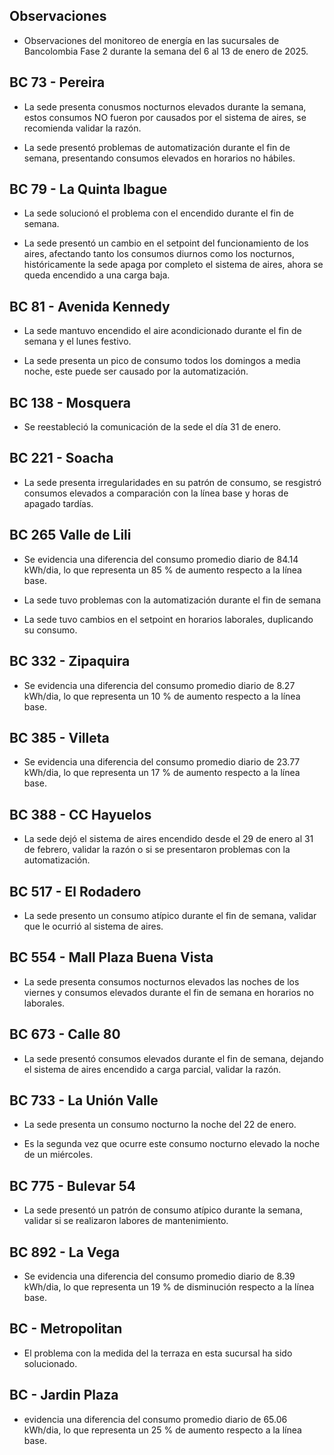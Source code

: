 ## Observaciones

<div align="right">

<!--<span style="font-size: smaller;"> Reporte semanal elaborado 02/01/2024</span> -->

</div>

- Observaciones del monitoreo de energía en las sucursales de Bancolombia Fase 2 durante la semana del 6 al 13 de enero de 2025.

## BC 73 - Pereira

- La sede presenta conusmos nocturnos elevados durante la semana, estos consumos NO fueron por causados por el sistema de aires, se recomienda validar la razón.

- La sede presentó problemas de automatización durante el fin de semana, presentando consumos elevados en horarios no hábiles.

<!--- La sede presenta cambios en el setpoint del sistema de aire durante los horarios laborales.
- La sede presenta un apagado tardío en el sistema de aires el día viernes 13 de diciembre.-->

## BC 79 - La Quinta Ibague

- La sede solucionó el problema con el encendido durante el fin de semana.

- La sede presentó un cambio en el setpoint del funcionamiento de los aires, afectando tanto los consumos diurnos como los nocturnos, históricamente la sede apaga por completo el sistema de aires, ahora se queda encendido a una carga baja.




 ## BC 81 - Avenida Kennedy

- La sede mantuvo encendido el aire acondicionado durante el fin de semana y el lunes festivo. 

- La sede presenta un pico de consumo todos los domingos a media noche, este puede ser causado por la automatización.


<!-- ## BC 111 - Corozal

- Se presenta desconexión en los de aire, se está trabjando para reestablecer la comunicación. -->

<!-- - La sede presentó un consumo nocturno elevado la noche del 11 de Marzo. -->
<!-- Se corrige novedad de la carga del AA, para el 2 de mayo se puede tomar sede como referencia. Carga del aire era muy pequeña -->


<!--## BC 115 - Circunvalar Pereira

<!-- - La sede presenta cambios en el setpoint del sistema de aire durante los horarios laborales.-->

<!-- - La sede mejoró su patrón de consumo.-->

<!--- La sede encendió el equipo de aire acondicionado el dia 6 de enero, que representa un día festivo.

- Esta sede presenta de forma recurrente el funcionamiento de equipos de aire acondicionado los días festivos.

<!-- -El cambio que presento la sede fue porque se pusieron las cargas de los cajeros que siempre funcionan -->

<!-- - La sede modificó su patrón de consumo histórico a partir del 30 de noviembre de 2023, especialmente en lo que respecta a los consumos nocturnos.-->

<!-- Se normaliza la novedad en la carga de aire acondicionado fuera del horario laboral a partir del 25 de noviembre, lo que resultará en una disminución en el consumo de energía y se reflejará en ahorros.-->
## BC 138 - Mosquera

- Se reestableció la comunicación de la sede el día 31 de enero.

## BC 221 - Soacha

<!--- La sede encendió el sistema de aires a carga parcial el día lunes 6 de enero que representa un día festivo. -->

- La sede presenta irregularidades en su patrón de consumo, se resgistró consumos elevados a comparación con la línea base y horas de apagado tardías.

<!-- - La sede presenta intermitencias en los setpoint del aire acondicionado, lo normal es que la sede tenga un pico de potencia de 2.5 kW, y se tienen registros de 10 kW como el día 21 de octubre.  -->

<!--- La sede ha aumentado el consumo en horarios nocturnos, probablemente se deba a un cambio en el setpoint, anteriormente este se apagaba por completo. -->

## BC 265 Valle de Lili

- Se evidencia una diferencia del consumo promedio diario de 84.14 kWh/dia, lo que representa un 85 % de aumento respecto a la línea base.

- La sede tuvo problemas con la automatización durante el fin de semana

- La sede tuvo cambios en el setpoint en horarios laborales, duplicando su consumo.


## BC 332 - Zipaquira

- Se evidencia una diferencia del consumo promedio diario de 8.27 kWh/dia, lo que representa un 10 % de aumento respecto a la línea base.

<!-- ## BC 334 - El Peñol

- Se presentan problemas con las medidas, se está validando esta información -->

<!-- ## BC 367 - Granada Meta 

- Presentó perdida de comunicación el 13 de noviembre.-->

<!--## BC 384 - Anapoima 

- La sede normalizó su patrón de consumo.-->

## BC 385 - Villeta

- Se evidencia una diferencia del consumo promedio diario de 23.77 kWh/dia, lo que representa un 17 % de aumento respecto a la línea base.

## BC 388 - CC Hayuelos

- La sede dejó el sistema de aires encendido desde el 29 de enero al 31 de febrero, validar la razón o si se presentaron problemas con la automatización.

<!--## BC 415 - El Retiro

- Se presentan problemas con la medida de los aires, se está realizando la revisón.-->

<!--## BC 461 - La Carolina Unicentro

- La sede presenta un consumo nocturno elevado la noche del 17 de diciembre.-->

<!--## BC 478 - Mix Vía 40

- La sede encendió el sistema de aires durante el fin de semana, históricamente nunca se ha detectado este comportamiento.-->

<!--- La sede presenta un consumos nocturnos elevados durante la semana, el sistema de aires no fue apagado durante las noches de días laborales, validar la razón.-->

<!--La sede presentó consumos nocturnos elevados durante la semana, comparados con la línea base.-->

<!-- ## BC 479 - Pamplona

- La sede encendió el sistema de aires durante el fin de semana, históricamente nunca se ha detectado este comportamiento. -->

<!--## BC 513 - El Dificil 

- La sede presenta consumos elvados causados por el sistema de aire durante los horarios laborales.-->

<!--- La sede presentó consumos elevados los días que representan fin de semana. -->

<!-- - Para la sede se debe validar la instalación de las medidas de los equipos de aire.-->

<!-- - La sede presenta un patrón de consumo irregular, manteniendo el aire encendido en horas nocturnas.-->


<!--## BC 516 - Santa Marta

- Se evidencia una diferencia del consumo promedio diario de 57.89 kWh/dia, lo que representa un 18 % de disminución respecto a la línea base. -->


## BC 517 - El Rodadero 

- La sede presento un consumo atípico durante el fin de semana, validar que le ocurrió al sistema de aires.

## BC 554 - Mall Plaza Buena Vista

- La sede presenta consumos nocturnos elevados las noches de los viernes y consumos elevados durante el fin de semana en horarios no laborales.


<!-- - La sede presenta un patrón de consumo irregular los días 5 y 6 de julio-->

<!-- - La sede presenta un conumo elevado el día 7 de julio que due domingo.-->
<!--## BC 583 - Riosucio

- La sede presentó consumos elevados la madrugada del 24 de octubre a causa del aire acondicionado.-->

<!-- ## BC 619 - Plaza del Bosque Ibague-->

## BC 673 - Calle 80

- La sede presentó consumos elevados durante el fin de semana, dejando el sistema de aires encendido a carga parcial, validar la razón.

<!-- ## BC 681 - Cerete

- El problema con la instalación de la medida de los equipos de aire ha sido solucionado.-->
<!-- - Se está validando la instalación de los equipos de medida del aire acondicionado.

- La sede normalizó su patrón de consumo.-->

<!--## BC 687 - Planeta Rica

- La sede presenta cambios en el setpoint del sistema de aire durante los horarios laborales.
-->
<!-- - La sede presentó un consumo elevedo durante el fin de semana, el aire acondicionado se enciende de manera parcial, validar si se debe a alguna actividad operativa. -->
<!-- - La sede presentó una desconexión de la medida el día 18 de junio, y se reestableció la comunicación el día 21 de junio. -->

<!--## BC 689 - Metropolis 

- Se evidencia una diferencia del consumo promedio diario de 28.97 kWh/dia, lo que representa un 30 % de disminución respecto a la línea base.

- La sede encendió el sistema de aires la madrugada del 22 de noviembre, validar si se realizaron labores de mantenimiento. -->

## BC 733 - La Unión Valle

- La sede presenta un consumo nocturno la noche del 22 de enero.

- Es la segunda vez que ocurre este consumo nocturno elevado la noche de un miércoles.

<!-- - La sede presenta altos consumos nocturnos durante toda la semana. -->
<!--## BC 772 - Caicedonia 

- La sede presenta un consumo atípico el día domingo 17 de noviembre, validar si se presentaron labores de mantenimiento en el lugar. -->

<!--- La sede presenta un consumo atípico la noche del 10 de octubre.-->

## BC 775 - Bulevar 54

- La sede presentó un patrón de consumo atípico durante la semana, validar si se realizaron labores de mantenimiento.

<!-- ## BC 777 - Parque Washington 

- La sede encendió el sistema de aires el día lunes 6 de enero que representa un día festivo.

- La sede solucionó el problema presentado durante el anterior año, los equipos de aire acondicionado no se apagan en su totalidad.

- La sede tuvo un consumo nocturno elevando la noche del 6 de enero.

<!--- Se solucionó la situciaíon que la sede presentaba sobre los encendidos de los equipos durante los fines de semana, sin embargo siguen quedandose encendidos en horarios nocturnos.-->

<!--- Esta sede presenta de forma recurrente el funcionamiento de equipos de aire acondicionado los días festivos.-->

<!--## BC 781 - Prado Plaza

- la sede presentó consumos nocturnos elevados en comparación a la línea base por causa del sistema de aires acondicionados desde el 8 al 12 de octubre.-->

<!--## BC 802 - Puerto Lopez 

- La sede encendió el sistema de aires durante el fin de semana. -->

<!--## BC 832 - San Francisco de Paula

- La sede presesntó variaciones en el patrón de consumo, causadas por otras cargas diferentes al sistema de aires. -->

## BC 892 - La Vega

- Se evidencia una diferencia del consumo promedio diario de 8.39 kWh/dia, lo que representa un 19 % de disminución respecto a la línea base.

<!-- - La sede mejoró su patrón de consumo a comparación con la línea base, como la hora y el setpoint del apagado.-->



## BC - Metropolitan

- El problema con la medida del la terraza en esta sucursal ha sido solucionado.


## BC - Jardin Plaza

-  evidencia una diferencia del consumo promedio diario de 65.06 kWh/dia, lo que representa un 25 % de aumento respecto a la línea base.
